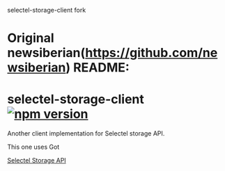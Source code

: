 selectel-storage-client fork

# Original newsiberian(https://github.com/newsiberian) README:

# selectel-storage-client [![npm version](https://badge.fury.io/js/selectel-storage-client.svg)](https://badge.fury.io/js/selectel-storage-client)
Another client implementation for Selectel storage API.

This one uses Got

[Selectel Storage API](https://developers.selectel.ru/docs/cloud-services/cloud-storage/selectel_storage_api/)
